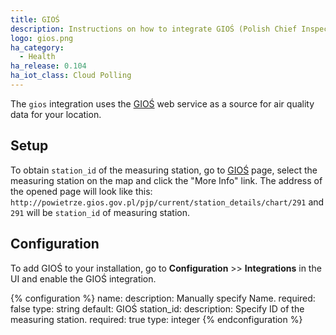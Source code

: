 ```yaml
---
title: GIOŚ
description: Instructions on how to integrate GIOŚ (Polish Chief Inspectorate Of Environmental Protection) air quality service into Home Assistant.
logo: gios.png
ha_category:
  - Health
ha_release: 0.104
ha_iot_class: Cloud Polling
---
```


The `gios` integration uses the [GIOŚ](http://powietrze.gios.gov.pl/pjp/current) web service as a source for air quality data for your location.

## Setup

To obtain `station_id` of the measuring station, go to [GIOŚ](http://powietrze.gios.gov.pl/pjp/current) page, select the measuring station on the map and click the "More Info" link. The address of the opened page will look like this: `http://powietrze.gios.gov.pl/pjp/current/station_details/chart/291` and `291` will be `station_id` of measuring station.

## Configuration

To add GIOŚ to your installation, go to **Configuration** >> **Integrations** in the UI and enable the GIOŚ integration.

{% configuration %}
name:
  description: Manually specify Name.
  required: false
  type: string
  default: GIOŚ
station_id:
  description: Specify ID of the measuring station.
  required: true
  type: integer
{% endconfiguration %}
